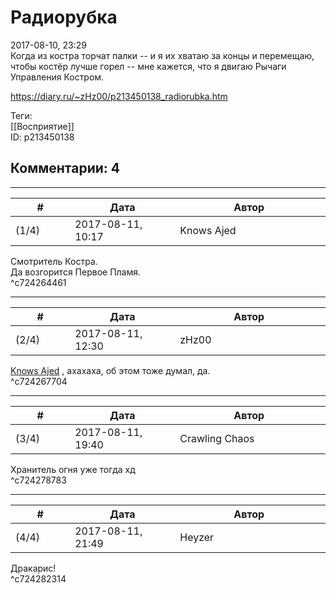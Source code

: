 Радиорубка
==========

  
2017-08-10, 23:29  
 Когда из костра торчат палки -- и я их хватаю за концы и перемещаю, чтобы костёр лучше горел -- мне кажется, что я двигаю Рычаги Управления Костром.   
  
<https://diary.ru/~zHz00/p213450138_radiorubka.htm>  
  
Теги:  
[[Восприятие]]  
ID: p213450138  


Комментарии: 4
--------------

  


---



|         #         |              Дата              |                     Автор                     |           ID           |
| --- | --- | --- | --- |
| (1/4) | 2017-08-11, 10:17 | Knows Ajed | c724264461 |

  
 Смотритель Костра.   
 Да возгорится Первое Пламя.   
 ^c724264461

---



|         #         |              Дата              |                     Автор                     |           ID           |
| --- | --- | --- | --- |
| (2/4) | 2017-08-11, 12:30 | zHz00 | c724267704 |

  
  [Knows Ajed](http://Who-Knows-Ajed.diary.ru "Who Knows Ajed?")  , ахахаха, об этом тоже думал, да.   
 ^c724267704

---



|         #         |              Дата              |                     Автор                     |           ID           |
| --- | --- | --- | --- |
| (3/4) | 2017-08-11, 19:40 | Crawling Chaos | c724278783 |

  
 Хранитель огня уже тогда хд   
 ^c724278783

---



|         #         |              Дата              |                     Автор                     |           ID           |
| --- | --- | --- | --- |
| (4/4) | 2017-08-11, 21:49 | Heyzer | c724282314 |

  
 Дракарис!   
 ^c724282314